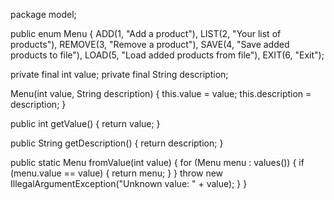 
package model;

public enum Menu {
ADD(1, "Add a product"),
LIST(2, "Your list of products"),
REMOVE(3, "Remove a product"),
SAVE(4, "Save added products to file"),
LOAD(5, "Load added products from file"),
EXIT(6, "Exit");

private final int value;
private final String description;

Menu(int value, String description) {
this.value = value;
this.description = description;
}

public int getValue() {
return value;
}

public String getDescription() {
return description;
}

public static Menu fromValue(int value) {
for (Menu menu : values()) {
if (menu.value == value) {
return menu;
}
}
throw new IllegalArgumentException("Unknown value: " + value);
}
}
